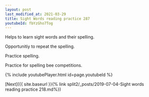 ```yaml
---
layout: post
last_modified_at: 2021-03-29
title: Sight Words reading practice 287
youtubeId: fbYzGho7Tog
---
```

 
 
Helps to learn sight words and their spelling.

Opportunitiy to repeat the spelling. 

Practice spelling. 
 
Practice for spelling bee competitions. 
 
{% include youtubePlayer.html id=page.youtubeId %}
 
 

[Next]({{ site.baseurl }}{% link  split2/_posts/2019-07-04-Sight words reading practice 218.md%})
 
